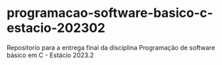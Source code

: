 # programacao-software-basico-c-estacio-202302
Repositorio para a entrega final da disciplina Programação de software básico em C - Estácio 2023.2
